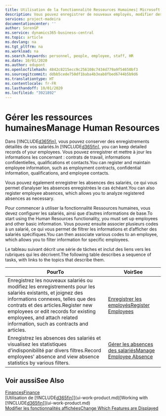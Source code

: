 ```yaml
---
title: Utilisation de la fonctionnalité Ressources Humaines| Microsoft Docs
description: Vous pouvez enregistrer de nouveaux employés, modifier des informations sur le personnel existant, et enregistrer et analyser les absences.
services: project-madeira
documentationcenter: ''
author: SorenGP
ms.service: dynamics365-business-central
ms.topic: article
ms.devlang: na
ms.tgt_pltfrm: na
ms.workload: na
ms.search.keywords: personnel, people, employee, staff, HR
ms.date: 10/01/2020
ms.author: edupont
ms.openlocfilehash: 4842c8215ecc9c256108c7434d779a9f54650bf3
ms.sourcegitcommit: ddbb5cede750df1baba4b3eab8fbed6744b5b9d6
ms.translationtype: HT
ms.contentlocale: fr-FR
ms.lasthandoff: 10/01/2020
ms.locfileid: "3921892"
---
```

# <a name="manage-human-resources"></a><span data-ttu-id="03b86-103">Gérer les ressources humaines</span><span class="sxs-lookup"><span data-stu-id="03b86-103">Manage Human Resources</span></span>
<span data-ttu-id="03b86-104">Dans [!INCLUDE[d365fin](includes/d365fin_md.md)], vous pouvez conserver des enregistrements détaillés de vos salariés.</span><span class="sxs-lookup"><span data-stu-id="03b86-104">In [!INCLUDE[d365fin](includes/d365fin_md.md)], you can keep detailed records of your employees.</span></span> <span data-ttu-id="03b86-105">Vous pouvez enregistrer et mettre à jour les informations les concernant : contrats de travail, informations confidentielles, qualifications et contacts.</span><span class="sxs-lookup"><span data-stu-id="03b86-105">You can register and maintain employee information, such as employment contracts, confidential information, qualifications, and employee contacts.</span></span>

<span data-ttu-id="03b86-106">Vous pouvez également enregistrer les absences des salariés, ce qui vous permet d’analyser les absences enregistrées le cas échéant.</span><span class="sxs-lookup"><span data-stu-id="03b86-106">You can also register employee absences, which allows you to analyze registered absences as necessary.</span></span>

<span data-ttu-id="03b86-107">Pour commencer à utiliser la fonctionnalité Ressources humaines, vous devez configurer les salariés, ainsi que d’autres informations de base.</span><span class="sxs-lookup"><span data-stu-id="03b86-107">To start using the Human Resources functionality, you must set up employees and other basic information.</span></span> <span data-ttu-id="03b86-108">Vous pouvez ensuite associer plusieurs codes à un salarié, ce qui vous permet de filtrer les informations et d’afficher des salariés spécifiques.</span><span class="sxs-lookup"><span data-stu-id="03b86-108">You can then associate various codes to an employee, which allows you to filter information for specific employees.</span></span>

<span data-ttu-id="03b86-109">Le tableau suivant décrit une série de tâches et inclut des liens vers les rubriques qui les décrivent.</span><span class="sxs-lookup"><span data-stu-id="03b86-109">The following table describes a sequence of tasks, with links to the topics that describe them.</span></span>

| <span data-ttu-id="03b86-110">Pour</span><span class="sxs-lookup"><span data-stu-id="03b86-110">To</span></span> | <span data-ttu-id="03b86-111">Voir</span><span class="sxs-lookup"><span data-stu-id="03b86-111">See</span></span> |
| --- | --- |
| <span data-ttu-id="03b86-112">Enregistrez les nouveaux salariés ou modifiez les enregistrements pour les salariés existants, et joignez des informations connexes, telles que des contrats et des articles.</span><span class="sxs-lookup"><span data-stu-id="03b86-112">Register new employees or edit records for existing employees, and attach related information, such as contracts and articles.</span></span> |[<span data-ttu-id="03b86-113">Enregistrer les employés</span><span class="sxs-lookup"><span data-stu-id="03b86-113">Register Employees</span></span>](hr-how-register-employees.md) |
| <span data-ttu-id="03b86-114">Enregistrez les absences des salariés et visualisez les statistiques d’indisponibilité par divers filtres.</span><span class="sxs-lookup"><span data-stu-id="03b86-114">Record employees' absence and view absence statistics by various filters.</span></span> |[<span data-ttu-id="03b86-115">Gérer les absences des salariés</span><span class="sxs-lookup"><span data-stu-id="03b86-115">Manage Employee Absence</span></span>](hr-how-manage-absence.md) |

## <a name="see-also"></a><span data-ttu-id="03b86-116">Voir aussi</span><span class="sxs-lookup"><span data-stu-id="03b86-116">See Also</span></span>
[<span data-ttu-id="03b86-117">Finances</span><span class="sxs-lookup"><span data-stu-id="03b86-117">Finance</span></span>](finance.md)  
<span data-ttu-id="03b86-118">[Utilisation de [!INCLUDE[d365fin](includes/d365fin_md.md)]](ui-work-product.md)</span><span class="sxs-lookup"><span data-stu-id="03b86-118">[Working with [!INCLUDE[d365fin](includes/d365fin_md.md)]](ui-work-product.md)</span></span>  
[<span data-ttu-id="03b86-119">Modifier les fonctionnalités affichées</span><span class="sxs-lookup"><span data-stu-id="03b86-119">Change Which Features are Displayed</span></span>](ui-experiences.md)        
